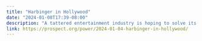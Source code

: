 ```yaml
---
title: "Harbinger in Hollywood"
date: "2024-01-08T17:39-08:00"
description: "A tattered entertainment industry is hoping to solve its problems with mergers. Will Biden’s aggressive antitrust enforcers force a Plan B?"
link: https://prospect.org/power/2024-01-04-harbinger-in-hollywood/
---
```


